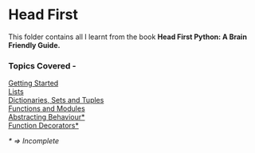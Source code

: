 # Head First
This folder contains all I learnt from the book **Head First Python: A Brain Friendly Guide.**

### Topics Covered - 
[Getting Started](jyp-01.ipnyb)<br/>
[Lists](jyp-02.ipnyb)<br/>
[Dictionaries, Sets and Tuples](jyp-03.ipnyb)<br/>
[Functions and Modules](jyp-04.ipnyb)<br/>
[Abstracting Behaviour*](jyp-08.ipnyb)<br/>
[Function Decorators*](jyp-10.ipnyb)<br/>

_* => Incomplete_